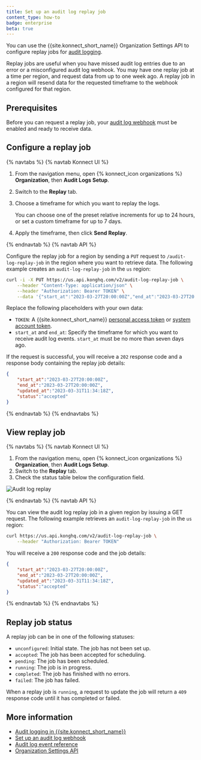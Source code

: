 ```yaml
---
title: Set up an audit log replay job
content_type: how-to
badge: enterprise
beta: true
---
```


You can use the {{site.konnect_short_name}} Organization Settings API to configure replay jobs for [audit logging](/konnect/org-management/audit-logging/). 

Replay jobs are useful when you have missed audit log entries due to an error or a misconfigured audit
log webhook. You may have one replay job at a time per region, and request data from up to one week ago.
A replay job in a region will resend data for the requested timeframe to the webhook configured for that region.

## Prerequisites

Before you can request a replay job, your [audit log webhook](/konnect/org-management/audit-logging/webhook/) 
must be enabled and ready to receive data. 

## Configure a replay job

{% navtabs %}
{% navtab Konnect UI %}

1. From the navigation menu, open {% konnect_icon organizations %} **Organization**, then **Audit Logs Setup**.
1. Switch to the **Replay** tab.
1. Choose a timeframe for which you want to replay the logs. 

   You can choose one of the preset relative increments for up to 24 hours, or 
   set a custom timeframe for up to 7 days.

1. Apply the timeframe, then click **Send Replay**.

{% endnavtab %}
{% navtab API %}

Configure the replay job for a region by sending a `PUT` request to `/audit-log-replay-job` in the region where you want to retrieve data. 
The following example creates an `audit-log-replay-job` in the `us` region:

```sh
curl -i -X PUT https://us.api.konghq.com/v2/audit-log-replay-job \
    --header "Content-Type: application/json" \
    --header "Authorization: Bearer TOKEN" \
    --data '{"start_at":"2023-03-27T20:00:00Z","end_at":"2023-03-27T20:00:00Z"}'
```

Replace the following placeholders with your own data:
* `TOKEN`: A {{site.konnect_short_name}} [personal access token](https://cloud.konghq.com/global/tokens) or 
  [system account token](/konnect/org-management/system-accounts).
* `start_at` and `end_at`: Specify the timeframe for which you want to receive audit log events. `start_at` must be no more than seven days ago.

If the request is successful, you will receive a `202` response code and a response body containing the replay job details: 

```json
{
    "start_at":"2023-03-27T20:00:00Z",
    "end_at":"2023-03-27T20:00:00Z",
    "updated_at":"2023-03-31T11:34:18Z",
    "status":"accepted"
}
```

{% endnavtab %}
{% endnavtabs %}

## View replay job

{% navtabs %}
{% navtab Konnect UI %}

1. From the navigation menu, open {% konnect_icon organizations %} **Organization**, then **Audit Logs Setup**.
1. Switch to the **Replay** tab.
1. Check the status table below the configuration field.

![Audit log replay](/assets/images/docs/konnect/konnect-audit-log-replay.png)

{% endnavtab %}
{% navtab API %}


You can view the audit log replay job in a given region by issuing a GET request. 
The following example retrieves an `audit-log-replay-job` in the `us` region:

```sh
curl https://us.api.konghq.com/v2/audit-log-replay-job \
    --header "Authorization: Bearer TOKEN"
```

You will receive a `200` response code and the job details:

```json
{
    "start_at":"2023-03-27T20:00:00Z",
    "end_at":"2023-03-27T20:00:00Z",
    "updated_at":"2023-03-31T11:34:18Z",
    "status":"accepted"
}
```

{% endnavtab %}
{% endnavtabs %}

## Replay job status

A replay job can be in one of the following statuses:

* `unconfigured`: Initial state. The job has not been set up.
* `accepted`: The job has been accepted for scheduling.
* `pending`: The job has been scheduled.
* `running`: The job is in progress.
* `completed`: The job has finished with no errors.
* `failed`: The job has failed.

When a replay job is `running`, a request to update the job will return a `409` response code until it has completed or failed.

## More information
* [Audit logging in {{site.konnect_short_name}}](/konnect/org-management/audit-logging/)
* [Set up an audit log webhook](/konnect/org-management/audit-logging/webhook)
* [Audit log event reference](/konnect/org-management/audit-logging/reference/)
* [Organization Settings API](https://developer.konghq.com/spec/e46e7742-befb-49b1-9bf1-7cbe477ab818/d36126ee-ab8d-47b2-960f-5703da22cced/)
